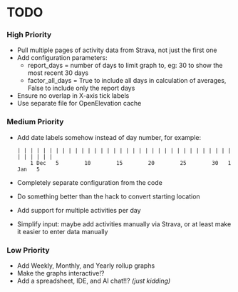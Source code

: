 # TODO

### High Priority
- Pull multiple pages of activity data from Strava, not just the first one
- Add configuration parameters:
  - report_days = number of days to limit graph to, eg: 30 to show the most recent 30 days
  - factor_all_days = True to include all days in calculation of averages, False to include only the report days
- Ensure no overlap in X-axis tick labels
- Use separate file for OpenElevation cache

### Medium Priority
- Add date labels somehow instead of day number, for example:

      | | | | | | | | | | | | | | | | | | | | | | | | | | | | | | | | | | | | | | | |
          1 Dec   5        10        15        20        25        30   1 Jan   5

- Completely separate configuration from the code
- Do something better than the hack to convert starting location
- Add support for multiple activities per day
- Simplify input: maybe add activities manually via Strava, or at least make it easier to enter data manually

### Low Priority
- Add Weekly, Monthly, and Yearly rollup graphs
- Make the graphs interactive!?
- Add a spreadsheet, IDE, and AI chat!!? _(just kidding)_
